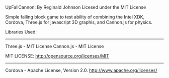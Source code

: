 UpFallCannon:
By Reginald Johnson
Licesed under the MIT License

Simple falling block game to test ability of combining the Intel XDK, Cordova, Three.js for javascript 3D graphis, and Cannon.js for physics.

Libraries Used:
***********************************************************
Three.js - MIT License
Cannon.js - MIT License

MIT LICENSE: http://opensource.org/licenses/MIT

**************************
Cordova - Apache License, Version 2.0.    http://www.apache.org/licenses/
